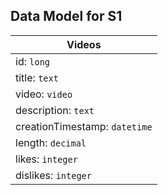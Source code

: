 ## Data Model for S1

|Videos|
|------|
|id: `long` | 
|title: `text` | 
|video: `video` | 
|description: `text` | 
|creationTimestamp: `datetime` | 
|length: `decimal` | 
|likes: `integer` | 
|dislikes: `integer` | 
